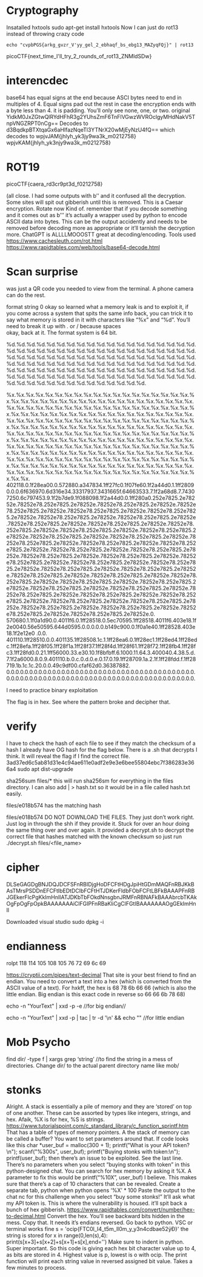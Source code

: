 # Cryptography
Insatalled hxtools
	sudo apt-get install hxtools
	Now I can just do rot13 instead of throwing crazy code
	
	echo "cvpbPGS{arkg_gvzr_V'yy_gel_2_ebhaqf_bs_ebg13_MAZyqFQj}" | rot13
picoCTF{next_time_I'll_try_2_rounds_of_rot13_ZNMldSDw}

# interencdec
base64 has equal signs at the end because ASCI bytes need to end in multiples of 4. Equal signs pad out the rest in case the encryption ends with a byte less than 4. it is padding. You’ll only see none, one, or two. 
original
YidkM0JxZGtwQlRYdHFhR3g2YUhsZmF6TnFlVGwzWVROclgyMHdNakV5TnpVNGZRPT0nCg==
Decodes to
d3BqdkpBTXtqaGx6aHlfazNqeTl3YTNrX20wMjEyNzU4fQ==
which decodes to
wpjvJAM{jhlyh_yk3jy9wa3k_m0212758}
wpjvKAM{jhlyh_yk3njy9wa3k_m0212758}

# ROT19
picoCTF{caera_rd3cr9pt3d_f0212758} 

(all close. I had some outputs with b’’ and it confused all the decryption. Some sites will spit out gibberish until this is removed. 
This is a Caesar encryption. Rotate now
Kind of. remember that if you decode something and it comes out as b’’’ it’s actually a wrapper used by python to encode ASCII data into bytes. This can be the output accidently and needs to be removed before decoding more as appropriate or it’ll tarnish the decryption more. ChatGPT is ALLLLMOOOSTT great at decoding/encoding. 
Tools used
https://www.cachesleuth.com/rot.html
https://www.rapidtables.com/web/tools/base64-decode.html


# Scan surprise
was just a QR code you needed to view from the terminal. A phone camera can do the rest. 

format string 0
okay so learned what a memory leak is and to exploit it, if you come across a system that spits the same info back, you can trick it to say what memory is stored in it with characters like “%x” and “%d”. You’ll need to break it up with . or / because spaces  
okay, back at it. The format system is 64 bit. 

%d.%d.%d.%d.%d.%d.%d.%d.%d.%d.%d.%d.%d.%d.%d.%d.%d.%d.%d.%d.%d.%d.%d.%d.%d.%d.%d.%d.%d.%d.%d.%d.%d.%d.%d.%d.%d.%d.%d.%d.%d.%d.%d.%d.%d.%d.%d.%d.%d.%d.%d.%d.%d.%d.%d.%d.%d.%d.%d.%d.%d.%d.%d.%d.%d.%d.%d.%d.%d.%d.%d.%d.%d.%d.%d.%d.%d.%d.%d.%d.%d.%d.%d.%d.%d.%d.%d.%d.%d.%d.%d.%d.%d.%d.%d.%d.%d.%d.%d.%d.%d.%d.%d.%d.%d.%d.%d.%d.%d.%d.%d.%d.%d.%d.%d.%d.%d.%d.%d.%d.%d.%d.%d.%d.%d.%d.%d.%d.

%x.%x.%x.%x.%x.%x.%x.%x.%x.%x.%x.%x.%x.%x.%x.%x.%x.%x.%x.%x.%x.%x.%x.%x.%x.%x.%x.%x.%x.%x.%x.%x.%x.%x.%x.%x.%x.%x.%x.%x.%x.%x.%x.%x.%x.%x.%x.%x.%x.%x.%x.%x.%x.%x.%x.%x.%x.%x.%x.%x.%x.%x.%x.%x.%x.%x.%x.%x.%x.%x.%x.%x.%x.%x.%x.%x.%x.%x.%x.%x.%x.%x.%x.%x.%x.%x.%x.%x.%x.%x.%x.%x.%x.%x.%x.%x.%x.%x.%x.%x.%x.%x.%x.%x.%x.%x.%x.%x.%x.%x.%x.%x.%x.%x.%x.%x.%x.%x.%x.%x.%x.%x.%x.%x.%x.%x.%x.%x.%x.%x.%x.%x.%x.%x.%x.%x.%x.%x.%x.%x.%x.%x.%x.%x.%x.%x.%x.%x.%x.%x.%x.%x.%x.%x.%x.%x.%x.%x.%x.%x.%x.%x.%x.%x.%x.%x.%x.%x.%x.%x.%x.%x.%x.%x.%x.%x.%x.%x.%x.%x.%x.%x.%x.%x.%x.%x.%x.%x.%x.%x.%x.%x.%x.%x.%x.%x.%x.%x.%x.%x.%x.%x.%x.%x.%x.%x.%x.%x.%x.%x.%x.%x.%x.%x.%x.%x.%x.%x.%x.%x.%x.%x.%x.%x.%x.%x.%x.%x.%x.%x.%x.%x.%x.%x.%x.%x.%x.%x.%x.%x.%x.%x.%x.%x.%x.%x.%x.%x.%x.%x.%x.%x.%x.%x.%x.%x.
402118.0.1f28ea00.0.572880.a347834.1ff27fc0.1f07fe60.1f2a44d0.1.1ff28090.0.0.6f636970.6d316e34.33317937.3431665f.64663533.7.1f2a68d8.7.74307250.6c797453.9.1f2b7de9.1f088098.1f2a44d0.0.1ff280a0.252e7825.2e78252e.78252e78.252e7825.2e78252e.78252e78.252e7825.2e78252e.78252e78.252e7825.2e78252e.78252e78.252e7825.2e78252e.78252e78.252e7825.2e78252e.78252e78.252e7825.2e78252e.78252e78.252e7825.2e78252e.78252e78.252e7825.2e78252e.78252e78.252e7825.2e78252e.78252e78.252e7825.2e78252e.78252e78.252e7825.2e78252e.78252e78.252e7825.2e78252e.78252e78.252e7825.2e78252e.78252e78.252e7825.2e78252e.78252e78.252e7825.2e78252e.78252e78.252e7825.2e78252e.78252e78.252e7825.2e78252e.78252e78.252e7825.2e78252e.78252e78.252e7825.2e78252e.78252e78.252e7825.2e78252e.78252e78.252e7825.2e78252e.78252e78.252e7825.2e78252e.78252e78.252e7825.2e78252e.78252e78.252e7825.2e78252e.78252e78.252e7825.2e78252e.78252e78.252e7825.2e78252e.78252e78.252e7825.2e78252e.78252e78.252e7825.2e78252e.78252e78.252e7825.2e78252e.78252e78.252e7825.2e78252e.78252e78.252e7825.2e78252e.78252e78.252e7825.2e78252e.78252e78.252e7825.2e78252e.78252e78.252e7825.2e78252e.78252e78.252e7825.2e78252e.78252e78.252e7825.2e78252e.78252e78.252e7825.2e78252e.78252e78.252e7825.2e78252e.78252e78.252e7825.2e78252e.78252e78.252e7825.2e78252e.78252e78.252e7825.2e78252e.78252e78.252e7825.2e78252e.0.
570680.1.1f0a1d90.0.4011f6.0.1ff28518.0.5ec70595.1ff28518.4011f6.403e18.1f2e0040.56e50595.644d0595.0.0.0.0.0.b149c900.0.1f0a1e40.1ff28528.403e18.1f2e12e0
.0.0.
401110.1ff28510.0.0.401135.1ff28508.1c.1.1ff28ea6.0.1ff28ec1.1ff28ed4.1ff28edc.1ff28efa.1ff28f05.1ff28f1a.1ff28f37.1ff28f4d.1ff28f61.1ff28f72.1ff28fb4.1ff28fc3.1ff28fd0.0.21.1ff56000.33.e30.10.1f8bfbff.6.1000.11.64.3.400040.4.38.5.d.7.1f2a6000.8.0.9.401110.b.0.c.0.d.0.e.0.17.0.19.1ff28709.1a.2.1f.1ff28fdd.f.1ff28719.1b.1c.1c.20.0.0.49c9df00.cfaf62d0.36387882.
0.0.0.0.0.0.0.0.0.0.0.0.0.0.0.0.0.0.0.0.0.0.0.0.0.0.0.0.0.0.0.0.0.0.0.0.0.0.0.0.0.0.0.0.0.0.0.0.0.0.0.0.0.0.0.0.0.0.0.0.0.0.0.0.0.0.0.0.0.0.0.0.0.0.0.0.0.0.0.0.0.0.

I need to practice binary exploitation

The flag is in hex. See where the pattern broke and decipher that. 


# verify
I have to check the hash of each file to see if they match the checksum of a hash I already have
OG hash for the flag below. There is a .sh that decrypts I think. It will reveal the flag if I find the correct file.
3ad37ed6c5ab81d31e4c94ae611e0adf2e9e3e6bee55804ebc7f386283e366a4
sudo apt dist-upgrade

sha256sum files/*
this will run sha256sm for everything in the files directory. I can also add | > hash.txt so it would be in a file called hash.txt easily.

files/e018b574 has the matching hash

files/e018b574
DO NOT DOWNLOAD THE FILES. They just don’t work right. Just log in through the shh if they provide it. Stuck for over an hour doing the same thing over and over again. 
It provided a decrypt.sh to decrypt the correct file that hashes matched with the known checksum so just run
./decrypt.sh files/<file_name>


# cipher
DLSeGAGDgBNJDQJDCFSFnRBIDjgHoDFCFtHDgJpiHtGDmMAQFnRBJKkBAsTMrsPSDDnEFCFtIbEDtDCIbFCFtHTJDKerFldbFObFCFtLBFkBAAAPFnRBJGEkerFlcPgKkImHnIlATJDKbTbFOkdNnsgbnJRMFnRBNAFkBAAAbrcbTKAkOgFpOgFpOpkBAAAAAAAiClFGIPFnRBaKliCgClFGtIBAAAAAAAOgGEkImHnIl  

Downloaded visual studio 
sudo dpkg -i <studio visual code download file from website>


# endianness

rolpt
118 114 105 108 105
76 72 69 6c 69


https://cryptii.com/pipes/text-decimal
That site is your best friend to find an endian. You need to convert a text into a hex (which is converted from the ASCII value of a text). For hxkff,  the hex is 68 78 6b 66 66 (which is also the little endian. Big endian is this exact code in reverse so 66 66 6b 78 68)

echo -n "YourText" | xxd -p -e
//for big endian//

echo -n "YourText" | xxd -p | tac | tr -d '\n' && echo ""
//for little endian

# Mob Psycho
find dir/ -type f | xargs grep ‘string’
//to find the string in a mess of directories. Change dir/ to the actual parent directory name like mob/


# stonks
Alright.
A stack is essentially a pile of memory and they are ‘stored’ on top of one another. These can be assorted by types like integers, strings, and hex. Afaik, %X is for hex, %S is strings. 
https://www.tutorialspoint.com/c_standard_library/c_function_sprintf.htm
That has a table of types of memory pointers. 
A the stack of memory can be called a buffer? You want to set parameters around that. If code looks like this
        char *user_buf = malloc(300 + 1);
        printf("What is your API token?\n");
        scanf("%300s", user_buf);
        printf("Buying stonks with token:\n");
        printf(user_buf);
then there’s an issue to be exploited. See the last line. There’s no parameters when you select “buying stonks with token” in this python-designed chat. You can search for hex memory by asking it %X. A parameter to fix this would be printf(“%10X”, user_buf) I believe. This makes sure that there’s a cap of 10 characters that can be revealed.
Create a separate tab, 
	python 
when python opens
	‘%X’ * 100
Paste the output to the chat nc for this challenge when you select “buy some stonks!” It’ll ask what my API token is. This is where the vulnerability is housed. it’ll spit back a bunch of hex gibberish. 
https://www.rapidtables.com/convert/number/hex-to-decimal.html
Convert the hex. You’ll see backward bits hidden in the mess. Copy that. It needs it’s endians reversed. 
Go back to python. VSC or terminal works fine
s = 'ocip{FTC0l_I4_t5m_ll0m_y_y3n4cdbae52ÿÐ}'
the string is stored
	for x in range(0,len(s),4):
     		print(s[x+3]+s[x+2]+s[x+1]+s[x],end='')
Make sure to indent in python. Super important. So this code is giving each hex bit character value up to 4, as bits are stored in 4. Highest value is p, lowest is o with ocip. The print function will print each string value in reversed assigned bit value. Takes a few minutes to process.  

